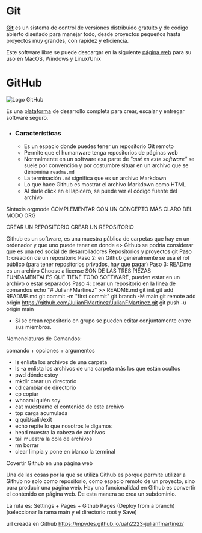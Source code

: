 # Git
[**Git**](https://www.git-scm.com/) es un sistema de control de versiones distribuido gratuito y de código abierto diseñado para manejar todo, desde proyectos pequeños hasta proyectos muy grandes, con rapidez y eficiencia.

Este software libre se puede descargar en la siguiente [página web](https://www.git-scm.com/download/) para su uso en MacOS, Windows y Linux/Unix

# GitHub
![Logo GitHub](https://www.drk.com.ar/2021/08/github.svg.png "GitHub")

Es una [plataforma](https://twitter.com/github) de desarrollo completa para crear, escalar y entregar software seguro. 

- ### Características 
  - Es un espacio donde puedes tener un repositorio Git remoto
  - Permite que el humanware tenga repositorios de páginas web
  - Normalmente en un software esa parte de *"qué es este software"* se suele por convención y por costumbre situar en un archivo que se denomina `readme.md`
  - La terminación `.md` significa que es un archivo Markdown
  - Lo que hace Github es mostrar el archivo Markdown como HTML 
  - Al darle click en el lapicero, se puede ver el código fuente del archivo

Sintaxis orgmode COMPLEMENTAR CON UN CONCEPTO MÁS CLARO DEL MODO ORG

CREAR UN REPOSITORIO
CREAR UN REPOSITORIO

Github es un software, es una muestra pública de carpetas que hay en un ordenador y que uno puede tener en donde e>
Github se podría considerar que es una red social de desarrolladores 
Repositorios y proyectos git
Paso 1: creación de un repositorio
Paso 2: en Github generalmente se usa el rol público (para tener repositorios privados, hay que pagar)
Paso 3: READme es un archivo 
Choose a license 
SON DE LAS TRES PIEZAS FUNDAMENTALES QUE TIENE TODO SOFTWARE, pueden estar en un archivo o estar separados
Paso 4: crear un repositorio en la linea de comandos
echo "# JulianFMartinez" >> README.md
        git init
        git add README.md
        git commit -m "first commit"
        git branch -M main
        git remote add origin https://github.com/JulianFMartinez/JulianFMartinez.git
        git push -u origin main

- Si se crean repositorio en grupo se pueden editar conjuntamente entre sus miembros.

Nomenclaturas de Comandos:

comando + opciones + argumentos

- ls            enlista los archivos de una carpeta
- ls -a         enlista los archivos de una carpeta más los que están ocultos
- pwd           dónde estoy
- mkdir         crear un directorio
- cd            cambiar de directorio
- cp            copiar
- whoami        quién soy
- cat           muéstrame el contenido de este archivo
- top           carga acumulada
- q             quit/salir/exit
- echo          repite lo que nosotros le digamos
- head          muestra la cabeza de archivos
- tail          muestra la cola de archivos
- rm            borrar
- clear         limpia y pone en blanco la terminal

Covertir Github en una página web

Una de las cosas por la que se utiliza Github es porque permite utilizar a Github no solo como repositorio, como espacio remoto de un proyecto, sino para  producir una página web.
Hay una funcionalidad en Github es convertir el contenido en página web. De esta manera se crea un subdominio.

La ruta es: Settings + Pages + Github Pages (Deploy from a branch) (seleccionar la rama main y el directorio root y Save)

url creada en Github https://mpvdes.github.io/uah2223-julianfmartinez/

